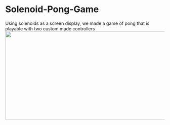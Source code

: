 # Solenoid-Pong-Game
Using solenoids as a screen display, we made a game of pong that is playable with two custom made controllers 
<img src="./etc/Main Project.png" width="697" height="279" />
